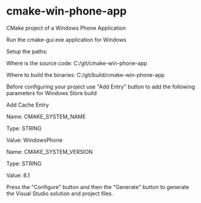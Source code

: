 # cmake-win-phone-app
CMake project of a Windows Phone Application

Run the cmake-gui.exe application for Windows

Setup the paths:

Where is the source code: C:/git/cmake-win-phone-app

Where to build the binaries: C:/git/build/cmake-win-phone-app

Before configuring your project use "Add Entry" button to add the following parameters for Windows Store build

Add Cache Entry

Name: CMAKE_SYSTEM_NAME

Type: STRING

Value: WindowsPhone

Name: CMAKE_SYSTEM_VERSION

Type: STRING

Value: 8.1

Press the "Configure" button and then the "Generate" button to generate the Visual Studio solution and project files.
